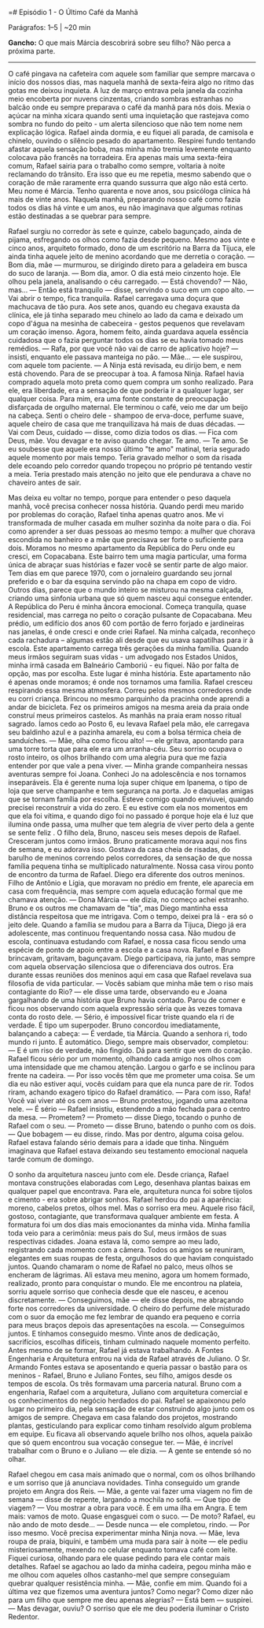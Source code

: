 =# Episódio 1 - O Último Café da Manhã

Parágrafos: 1–5 | ~20 min

**Gancho:** O que mais Márcia descobrirá sobre seu filho? Não perca a próxima parte.

---

O café pingava na cafeteira com aquele som familiar que sempre marcava o início dos nossos dias, mas naquela manhã de sexta-feira algo no ritmo das gotas me deixou inquieta. A luz de março entrava pela janela da cozinha meio encoberta por nuvens cinzentas, criando sombras estranhas no balcão onde eu sempre preparava o café da manhã para nós dois.
Mexia o açúcar na minha xícara quando senti uma inquietação que rastejava como sombra no fundo do peito - um alerta silencioso que não tem nome nem explicação lógica. Rafael ainda dormia, e eu fiquei ali parada, de camisola e chinelo, ouvindo o silêncio pesado do apartamento. Respirei fundo tentando afastar aquela sensação boba, mas minha mão tremia levemente enquanto colocava pão francês na torradeira.
Era apenas mais uma sexta-feira comum, Rafael sairia para o trabalho como sempre, voltaria à noite reclamando do trânsito. Era isso que eu me repetia, mesmo sabendo que o coração de mãe raramente erra quando sussurra que algo não está certo.
Meu nome é Márcia. Tenho quarenta e nove anos, sou psicóloga clínica há mais de vinte anos. Naquela manhã, preparando nosso café como fazia todos os dias há vinte e um anos, eu não imaginava que algumas rotinas estão destinadas a se quebrar para sempre.

Rafael surgiu no corredor às sete e quinze, cabelo bagunçado, ainda de pijama, esfregando os olhos como fazia desde pequeno. Mesmo aos vinte e cinco anos, arquiteto formado, dono de um escritório na Barra da Tijuca, ele ainda tinha aquele jeito de menino acordando que me derretia o coração.
— Bom dia, mãe — murmurou, se dirigindo direto para a geladeira em busca do suco de laranja.
— Bom dia, amor. O dia está meio cinzento hoje.
Ele olhou pela janela, analisando o céu carregado.
— Está chovendo?
— Não, mas...
— Então está tranquilo — disse, servindo o suco em um copo alto. — Vai abrir o tempo, fica tranquila.
Rafael carregava uma doçura que machucava de tão pura. Aos sete anos, quando eu chegava exausta da clínica, ele já tinha separado meu chinelo ao lado da cama e deixado um copo d'água na mesinha de cabeceira - gestos pequenos que revelavam um coração imenso. Agora, homem feito, ainda guardava aquela essência cuidadosa que o fazia perguntar todos os dias se eu havia tomado meus remédios.
— Rafa, por que você não vai de carro de aplicativo hoje? — insisti, enquanto ele passava manteiga no pão.
— Mãe... — ele suspirou, com aquele tom paciente. — A Ninja está revisada, eu dirijo bem, e nem está chovendo. Para de se preocupar à toa.
A famosa Ninja. Rafael havia comprado aquela moto preta como quem compra um sonho realizado. Para ele, era liberdade, era a sensação de que poderia ir a qualquer lugar, ser qualquer coisa. Para mim, era uma fonte constante de preocupação disfarçada de orgulho maternal.
Ele terminou o café, veio me dar um beijo na cabeça. Senti o cheiro dele - shampoo de erva-doce, perfume suave, aquele cheiro de casa que me tranquilizava há mais de duas décadas.
— Vai com Deus, cuidado — disse, como dizia todos os dias.
— Fica com Deus, mãe. Vou devagar e te aviso quando chegar. Te amo.
— Te amo.
Se eu soubesse que aquele era nosso último "te amo" matinal, teria segurado aquele momento por mais tempo. Teria gravado melhor o som da risada dele ecoando pelo corredor quando tropeçou no próprio pé tentando vestir a meia. Teria prestado mais atenção no jeito que ele pendurava a chave no chaveiro antes de sair.

Mas deixa eu voltar no tempo, porque para entender o peso daquela manhã, você precisa conhecer nossa história.
Quando perdi meu marido por problemas do coração, Rafael tinha apenas quatro anos. Me vi transformada de mulher casada em mulher sozinha da noite para o dia. Foi como aprender a ser duas pessoas ao mesmo tempo: a mulher que chorava escondida no banheiro e a mãe que precisava ser forte o suficiente para dois.
Moramos no mesmo apartamento da República do Peru onde eu cresci, em Copacabana.
Este bairro tem uma magia particular, uma forma única de abraçar suas histórias e fazer você se sentir parte de algo maior. Tem dias em que parece 1970, com o jornaleiro guardando seu jornal preferido e o bar da esquina servindo pão na chapa em copo de vidro. Outros dias, parece que o mundo inteiro se misturou na mesma calçada, criando uma sinfonia urbana que só quem nasceu aqui consegue entender.
A República do Peru é minha âncora emocional. Começa tranquila, quase residencial, mas carrega no peito o coração pulsante de Copacabana. Meu prédio, um edifício dos anos 60 com portão de ferro forjado e jardineiras nas janelas, é onde cresci e onde criei Rafael. Na minha calçada, reconheço cada rachadura – algumas estão ali desde que eu usava sapatilhas para ir à escola.
Este apartamento carrega três gerações da minha família. Quando meus irmãos seguiram suas vidas - um advogado nos Estados Unidos, minha irmã casada em Balneário Camboriú - eu fiquei. Não por falta de opção, mas por escolha. Este lugar é minha história.
Este apartamento não é apenas onde moramos; é onde nos tornamos uma família.
Rafael cresceu respirando essa mesma atmosfera. Correu pelos mesmos corredores onde eu corri criança. Brincou no mesmo parquinho da pracinha onde aprendi a andar de bicicleta. Fez os primeiros amigos na mesma areia da praia onde construí meus primeiros castelos.
As manhãs na praia eram nosso ritual sagrado. Íamos cedo ao Posto 6, eu levava Rafael pela mão, ele carregava seu baldinho azul e a pazinha amarela, eu com a bolsa térmica cheia de sanduíches.
— Mãe, olha como ficou alto! — ele gritava, apontando para uma torre torta que para ele era um arranha-céu.
Seu sorriso ocupava o rosto inteiro, os olhos brilhando com uma alegria pura que me fazia entender por que vale a pena viver.
—
Minha grande companheira nessas aventuras sempre foi Joana. Conheci Jo na adolescência e nos tornamos inseparáveis. Ela é gerente numa loja super chique em Ipanema, o tipo de loja que serve champanhe e tem segurança na porta. Jo e daquelas amigas que se tornam família por escolha. Esteve comigo quando enviuvei, quando precisei reconstruir a vida do zero.
E eu estive com ela nos momentos em que ela foi vítima, e quando digo foi no passado é porque hoje ela é luz que ilumina onde passa, uma mulher que tem alegria de viver perto dela a gente se sente feliz .
O filho dela, Bruno, nasceu seis meses depois de Rafael. Cresceram juntos como irmãos. Bruno praticamente morava aqui nos fins de semana, e eu adorava isso. Gostava da casa cheia de risadas, do barulho de meninos correndo pelos corredores, da sensação de que nossa família pequena tinha se multiplicado naturalmente. Nossa casa virou ponto de encontro da turma de Rafael.
Diego era diferente dos outros meninos. Filho de Antônio e Lígia, que moravam no prédio em frente, ele aparecia em casa com frequência, mas sempre com aquela educação formal que me chamava atenção.
— Dona Márcia — ele dizia,  no começo achei estranho. Bruno e os outros me chamavam de "tia", mas Diego mantinha essa distância respeitosa que me intrigava. Com o tempo, deixei pra lá - era só o jeito dele.
Quando a família se mudou para a Barra da Tijuca, Diego já era adolescente, mas continuou frequentando nossa casa. Não mudou de escola, continuava estudando com Rafael, e nossa casa ficou sendo uma espécie de ponto de apoio entre a escola e a casa nova.
Rafael e Bruno brincavam, gritavam, bagunçavam. Diego participava, ria junto, mas sempre com aquela observação silenciosa que o diferenciava dos outros.
Era durante essas reuniões dos meninos aqui em casa que Rafael revelava sua filosofia de vida particular.
— Vocês sabiam que minha mãe tem o riso mais contagiante do Rio? — ele disse uma tarde, observando eu e Joana gargalhando de uma história que Bruno havia contado. Parou de comer e ficou nos observando com aquela expressão séria que às vezes tomava conta do rosto dele. — Sério, é impossível ficar triste quando ela ri de verdade. É tipo um superpoder.
Bruno concordou imediatamente, balançando a cabeça:
— É verdade, tia Márcia. Quando a senhora ri, todo mundo ri junto. É automático.
Diego, sempre mais observador, completou:
— E é um riso de verdade, não fingido. Dá para sentir que vem do coração.
Rafael ficou sério por um momento, olhando cada amigo nos olhos com uma intensidade que me chamou atenção. Largou o garfo e se inclinou para frente na cadeira.
— Por isso vocês têm que me prometer uma coisa. Se um dia eu não estiver aqui, vocês cuidam para que ela nunca pare de rir.
Todos riram, achando exagero típico do Rafael dramático.
— Para com isso, Rafa! Você vai viver até os cem anos — Bruno protestou, jogando uma azeitona nele.
— É sério — Rafael insistiu, estendendo a mão fechada para o centro da mesa.
 — Prometem?
— Prometo — disse Diego, tocando o punho de Rafael com o seu.
— Prometo — disse Bruno, batendo o punho com os dois.
— Que bobagem — eu disse, rindo. Mas por dentro, alguma coisa gelou. Rafael estava falando sério demais para a idade que tinha.
Ninguém imaginava que Rafael estava deixando seu testamento emocional naquela tarde comum de domingo.

O sonho da arquitetura nasceu junto com ele. Desde criança, Rafael montava construções elaboradas com Lego, desenhava plantas baixas em qualquer papel que encontrava. Para ele, arquitetura nunca foi sobre tijolos e cimento - era sobre abrigar sonhos.
Rafael herdou do pai a aparência: moreno, cabelos pretos, olhos mel. Mas o sorriso era meu. Aquele riso fácil, gostoso, contagiante, que transformava qualquer ambiente em festa.
A formatura foi um dos dias mais emocionantes da minha vida. Minha família toda veio para a cerimônia: meus pais do Sul, meus irmãos de suas respectivas cidades. Joana estava lá, como sempre ao meu lado, registrando cada momento com a câmera. Todos os amigos se reuniram, elegantes em suas roupas de festa, orgulhosos do que haviam conquistado juntos.
Quando chamaram o nome de Rafael no palco, meus olhos se encheram de lágrimas. Ali estava meu menino, agora um homem formado, realizado, pronto para conquistar o mundo. Ele me encontrou na plateia, sorriu aquele sorriso que conhecia desde que ele nasceu, e acenou discretamente.
— Conseguimos, mãe — ele disse depois, me abraçando forte nos corredores da universidade. O cheiro do perfume dele misturado com o suor da emoção me fez lembrar de quando era pequeno e corria para meus braços depois das apresentações na escola. — Conseguimos juntos.
E tínhamos conseguido mesmo. Vinte anos de dedicação, sacrifícios, escolhas difíceis, tinham culminado naquele momento perfeito.
Antes mesmo de se formar, Rafael já estava trabalhando. A Fontes Engenharia e Arquitetura entrou na vida de Rafael através de Juliano. O Sr. Armando Fontes estava se aposentando e queria passar o bastão para os meninos - Rafael, Bruno e Juliano Fontes, seu filho, amigos desde os tempos de escola.
Os três formavam uma parceria natural. Bruno com a engenharia, Rafael com a arquitetura, Juliano com arquitetura comercial e os conhecimentos do negócio herdados do pai. Rafael se apaixonou pelo lugar no primeiro dia, pela sensação de estar construindo algo junto com os amigos de sempre.
Chegava em casa falando dos projetos, mostrando plantas, gesticulando para explicar como tinham resolvido algum problema em equipe. Eu ficava ali observando aquele brilho nos olhos, aquela paixão que só quem encontrou sua vocação consegue ter.
— Mãe, é incrível trabalhar com o Bruno e o Juliano — ele dizia. — A gente se entende só no olhar.

Rafael chegou em casa mais animado que o normal, com os olhos brilhando e um sorriso que já anunciava novidades. Tinha conseguido um grande projeto em Angra dos Reis.
— Mãe, a gente vai fazer uma viagem no fim de semana — disse de repente, largando a mochila no sofá.
— Que tipo de viagem?
— Vou mostrar a obra para você. É em uma ilha em Angra. E tem mais: vamos de moto.
Quase engasguei com o suco.
— De moto? Rafael, eu não ando de moto desde...
— Desde nunca — ele completou, rindo. — Por isso mesmo. Você precisa experimentar minha Ninja nova.
— Mãe, leva roupa de praia, biquíni, e também uma muda para sair à noite — ele pediu misteriosamente, mexendo no celular enquanto tomava café com leite.
Fiquei curiosa, olhando para ele quase pedindo para ele contar mais detalhes.
Rafael se agachou ao lado da minha cadeira, pegou minha mão e me olhou com aqueles olhos castanho-mel que sempre conseguiam quebrar qualquer resistência minha.
— Mãe, confie em mim. Quando foi a última vez que fizemos uma aventura juntos?
Como negar? Como dizer não para um filho que sempre me deu apenas alegrias?
— Está bem — suspirei. — Mas devagar, ouviu?
O sorriso que ele me deu poderia iluminar o Cristo Redentor.
